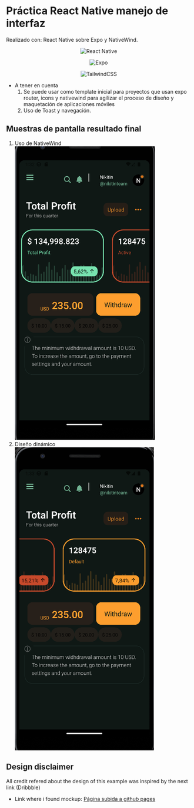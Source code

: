 # Práctica React Native manejo de interfaz

Realizado con: React Native sobre Expo y NativeWind.

<div align="center">

![React Native](https://img.shields.io/badge/react_native-%2320232a.svg?style=for-the-badge&logo=react&logoColor=%2361DAFB)

![Expo](https://img.shields.io/badge/expo-1C1E24?style=for-the-badge&logo=expo&logoColor=#D04A37)

![TailwindCSS](https://img.shields.io/badge/tailwindcss-%2338B2AC.svg?style=for-the-badge&logo=tailwind-css&logoColor=white)

</div>

- A tener en cuenta
  1. Se puede usar como template inicial para proyectos que usan expo router, icons y nativewind para agilizar el proceso de diseño y maquetación de aplicaciones móviles
  2. Uso de Toast y navegación.

## Muestras de pantalla resultado final

1. Uso de NativeWind<br/>
   ![Captura 1](https://github.com/AlexanderTemp/ReactNative_Practica1/blob/main/screenshot/sc_1.png)
2. Diseño dinámico<br/>
   ![Captura 2](https://github.com/AlexanderTemp/ReactNative_Practica1/blob/main/screenshot/sc_2.png)

## Design disclaimer

All credit refered about the design of this example was inspired by the next link (Dribbble)

- Link where i found mockup: [Página subida a github pages](https://dribbble.com/shots/22060594-Marketing-Mobile-App-Design)
